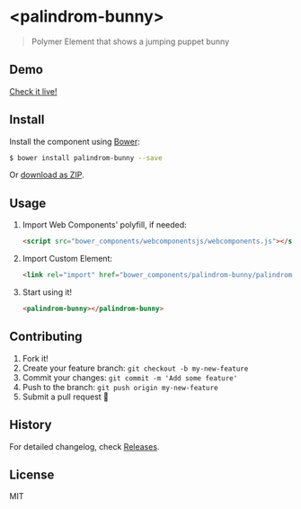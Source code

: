 # &lt;palindrom-bunny&gt;

> Polymer Element that shows a jumping puppet bunny

## Demo

[Check it live!](http://Palindrom.github.io/palindrom-bunny)

## Install

Install the component using [Bower](http://bower.io/):

```sh
$ bower install palindrom-bunny --save
```

Or [download as ZIP](https://github.com/Palindrom/palindrom-bunny/archive/master.zip).

## Usage

1. Import Web Components' polyfill, if needed:

    ```html
    <script src="bower_components/webcomponentsjs/webcomponents.js"></script>
    ```

2. Import Custom Element:

    ```html
    <link rel="import" href="bower_components/palindrom-bunny/palindrom-bunny.html">
    ```

3. Start using it!

    ```html
    <palindrom-bunny></palindrom-bunny>
    ```

## Contributing

1. Fork it!
2. Create your feature branch: `git checkout -b my-new-feature`
3. Commit your changes: `git commit -m 'Add some feature'`
4. Push to the branch: `git push origin my-new-feature`
5. Submit a pull request 🎉

## History

For detailed changelog, check [Releases](https://github.com/Palindrom/palindrom-bunny/releases).

## License

MIT

